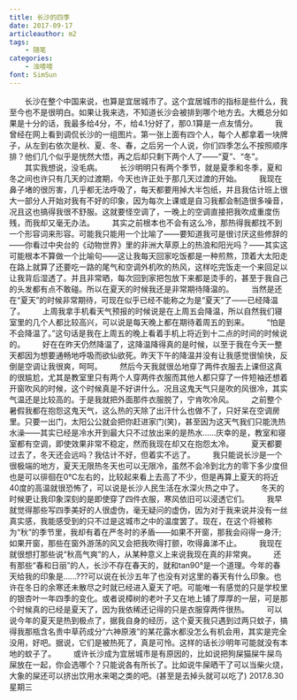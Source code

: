 ```yaml
---
title: 长沙的四季
date: 2017-09-17
articleauthor: m2
tags: 
    - 随笔
categories:
    - 浊喳喳
font: SimSun
---
```


　　长沙在整个中国来说，也算是宜居城市了。这个宜居城市的指标是些什么，我至今也不是很明白。如果让我来选，不知道长沙会被排到哪个地方去。大概总分如果是十分的话，我最多给4分，不，给4.1分好了，那0.1算是一点友情分。
　　我曾经在网上看到调侃长沙的一组图片。第一张上面有四个人，每个人都拿着一块牌子，从左到右依次是秋、夏、冬、春，之后另一个人说，你们四季怎么不按照顺序排？他们几个似乎是恍然大悟，再之后却只剩下两个人了——“夏”、“冬”。
　　其实我想说，没毛病。
　　长沙明明只有两个季节，就是夏季和冬季，夏和冬之间也许只有几天的过渡期，今天也许正处于那几天过渡的开始。
　　我现在鼻子堵的很厉害，几乎都无法呼吸了，每天都要用掉大半包纸，并且我估计班上很大一部分人开始对我有不好的印象，因为每次上课或是自习我都会制造很多噪音，况且这也搞得我很不舒服。这就要怪空调了，一晚上的空调直接把我吹成重度伤残，而我却又毫无办法。
　　其实之前根本也不会有这么冷，那热得我都找不到一个形容词来形容。可能我只能用一个比喻了——要知道我可是很讨厌这些修辞的——你看过中央台的《动物世界》里的非洲大草原上的热浪和阳光吗？——其实这可能根本不算做一个比喻句——这让我每天回家吃饭都是一种煎熬，顶着大太阳走在路上就算了还要吃一路的尾气和空调外机吹的热风，这样吃完饭走一个来回足以让我背后湿透了。并且非常晒，每次回到家把包放下来都是烫手的，甚至于我自己的头发都有点不敢碰。所以在夏天的时候我还是非常期待降温的。
　　当然是还在“夏天”的时候非常期待，可现在似乎已经不能称之为是“夏天”了——已经降温了。
　　上周我拿手机看天气预报的时候说是在上周五会降温，所以自然我们寝室里的几个人都比较高兴，可以说是每天晚上都在期待着周五的到来。
　　“怕是不会降温了。”这句话是我在上周五的晚上看着手机上将近到十二点的时间的时候说的。
　　好在在昨天仍然降温了，这降温降得真的是时候，以至于我在今天一整天都因为想要通畅地呼吸而欲仙欲死。昨天下午的降温并没有让我感觉很愉快，反倒是空调让我很爽，呵呵。
　　然后今天我就很怂地穿了两件衣服去上课但这真的很尴尬，尤其是教室里只有两个人穿两件衣服而其他人都只穿了一件短袖还想着开窗吹风的时候，这个时候真是不好讲什么。况且这鬼天气只是吹的风很冷，其实气温还是比较高的。于是我就把外面那件衣服脱了，宁肯吹冷风。
　　之前整个暑假我都在抱怨这鬼天气，这么热的天除了出汗什么也做不了，只好呆在空调房里。只要一出门，太阳公公就会把你赶进家门(笑)，甚至因为这天气我们只能洗热水澡——其实已经是冷水开到最大只不过放出来的是热水......庆幸的是，教室和寝室都有空调，即使效果非常不稳定，然而我现在却又在抱怨太冷。
　　夏天都要过去了，冬天还会远吗？我估计不好，但着实不远了。
　　我只能说长沙是一个很极端的地方，夏天无限热冬天也可以无限冷，虽然不会冷到北方的零下多少度但也是可以徘徊在0℃左右的，比较起来看上去高了不少，但是再算上夏天的将近40度的高温就很恐怖了，可以说是长沙人民生活在水深火热之中了。
　　冬天的时候更让我印象深刻的是即使穿了四件衣服，寒风依旧可以浸透它们。
　　我早就觉得那些写四季美好的人很虚伪，毫无疑问的虚伪，因为对于我来说并没有一丝真实感，我能感受到的只不过是这城市之中的温度罢了。现在，在这个将被称为“秋”的季节里，我却有着在严冬时的矛盾——如果不开窗，那我会闷得一身汗;如果开窗，那些在窗外游荡的风又会把我吹得打颤，吹得鼻涕不止。
　　我现在就很想打那些说“秋高气爽”的人，从某种意义上来说我现在真的非常爽。
　　还有那些“春和日丽”的人，长沙不存在春天的，就和tan90°是一个道理。今年的春天给我的印象是......???可以说在长沙五年了也没有对这里的春天有什么印象。也许在冬日的余寒还未散尽之时就已经进入夏天了吧。可能唯一有感觉的只是学校里的银杏叶一年四季的变化。或者说樟树的老叶子又在地上铺了厚厚的一层，可是那个时候真的已经是夏天了，因为我依稀还记得的只是衣服穿两件很热。
　　可以说今年的夏天是热到极点了，据我自身的经历，这个夏天我只遇到过两只蚊子，搞得我那瓶含名贵中草药成分“六神原液”的某花露水都没怎么有机会用，其实是完全没用，好吧。据说，它们是被热死了，真是可怜。这样的话长沙明年可能就没有本地的蚊子了。
　　或许长沙成为宜居城市是有原因的，比如说把狗屎猫屎牛屎鸟屎放在一起，你会选哪个？只能说各有所长了。比如说牛屎晒干了可以当柴火烧，大象的屎还可以挤出饮用水来喝之类的吧。(甚至是去掉头就可以吃了)
  2017.8.30   星期三
